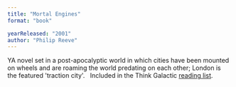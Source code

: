 ```yaml
---
title: "Mortal Engines"
format: "book"

yearReleased: "2001"
author: "Philip Reeve"
---
```

 YA novel set in a post-apocalyptic world in which cities have been mounted on  wheels and are roaming the world predating on each other; London is the featured  'traction city'.
  
 Included in the Think Galactic <a href="https://thinkgalactic.org/reading-lists/by-author/">reading list</a>.
